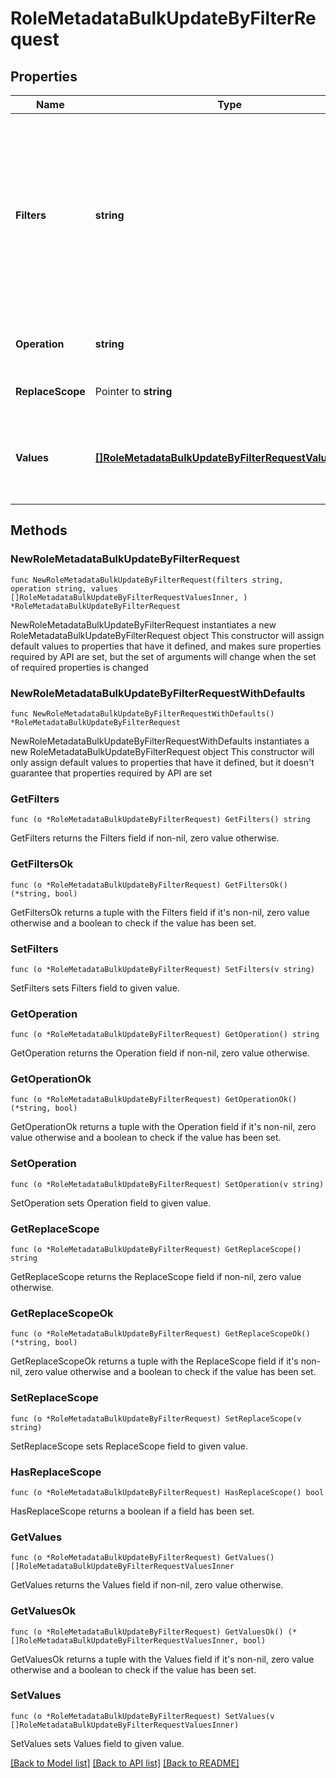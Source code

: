 # RoleMetadataBulkUpdateByFilterRequest

## Properties

Name | Type | Description | Notes
------------ | ------------- | ------------- | -------------
**Filters** | **string** | Filtering is supported for the following fields and operators:  **id** : *eq, in*  **name** : *eq, sw*  **created** : *gt, lt, ge, le*  **modified** : *gt, lt, ge, le*  **owner.id** : *eq, in*  **requestable** : *eq* | 
**Operation** | **string** | The operation to be performed | 
**ReplaceScope** | Pointer to **string** | The choice of update scope. | [optional] 
**Values** | [**[]RoleMetadataBulkUpdateByFilterRequestValuesInner**](RoleMetadataBulkUpdateByFilterRequestValuesInner.md) | The metadata to be updated, including attribute key and value. | 

## Methods

### NewRoleMetadataBulkUpdateByFilterRequest

`func NewRoleMetadataBulkUpdateByFilterRequest(filters string, operation string, values []RoleMetadataBulkUpdateByFilterRequestValuesInner, ) *RoleMetadataBulkUpdateByFilterRequest`

NewRoleMetadataBulkUpdateByFilterRequest instantiates a new RoleMetadataBulkUpdateByFilterRequest object
This constructor will assign default values to properties that have it defined,
and makes sure properties required by API are set, but the set of arguments
will change when the set of required properties is changed

### NewRoleMetadataBulkUpdateByFilterRequestWithDefaults

`func NewRoleMetadataBulkUpdateByFilterRequestWithDefaults() *RoleMetadataBulkUpdateByFilterRequest`

NewRoleMetadataBulkUpdateByFilterRequestWithDefaults instantiates a new RoleMetadataBulkUpdateByFilterRequest object
This constructor will only assign default values to properties that have it defined,
but it doesn't guarantee that properties required by API are set

### GetFilters

`func (o *RoleMetadataBulkUpdateByFilterRequest) GetFilters() string`

GetFilters returns the Filters field if non-nil, zero value otherwise.

### GetFiltersOk

`func (o *RoleMetadataBulkUpdateByFilterRequest) GetFiltersOk() (*string, bool)`

GetFiltersOk returns a tuple with the Filters field if it's non-nil, zero value otherwise
and a boolean to check if the value has been set.

### SetFilters

`func (o *RoleMetadataBulkUpdateByFilterRequest) SetFilters(v string)`

SetFilters sets Filters field to given value.


### GetOperation

`func (o *RoleMetadataBulkUpdateByFilterRequest) GetOperation() string`

GetOperation returns the Operation field if non-nil, zero value otherwise.

### GetOperationOk

`func (o *RoleMetadataBulkUpdateByFilterRequest) GetOperationOk() (*string, bool)`

GetOperationOk returns a tuple with the Operation field if it's non-nil, zero value otherwise
and a boolean to check if the value has been set.

### SetOperation

`func (o *RoleMetadataBulkUpdateByFilterRequest) SetOperation(v string)`

SetOperation sets Operation field to given value.


### GetReplaceScope

`func (o *RoleMetadataBulkUpdateByFilterRequest) GetReplaceScope() string`

GetReplaceScope returns the ReplaceScope field if non-nil, zero value otherwise.

### GetReplaceScopeOk

`func (o *RoleMetadataBulkUpdateByFilterRequest) GetReplaceScopeOk() (*string, bool)`

GetReplaceScopeOk returns a tuple with the ReplaceScope field if it's non-nil, zero value otherwise
and a boolean to check if the value has been set.

### SetReplaceScope

`func (o *RoleMetadataBulkUpdateByFilterRequest) SetReplaceScope(v string)`

SetReplaceScope sets ReplaceScope field to given value.

### HasReplaceScope

`func (o *RoleMetadataBulkUpdateByFilterRequest) HasReplaceScope() bool`

HasReplaceScope returns a boolean if a field has been set.

### GetValues

`func (o *RoleMetadataBulkUpdateByFilterRequest) GetValues() []RoleMetadataBulkUpdateByFilterRequestValuesInner`

GetValues returns the Values field if non-nil, zero value otherwise.

### GetValuesOk

`func (o *RoleMetadataBulkUpdateByFilterRequest) GetValuesOk() (*[]RoleMetadataBulkUpdateByFilterRequestValuesInner, bool)`

GetValuesOk returns a tuple with the Values field if it's non-nil, zero value otherwise
and a boolean to check if the value has been set.

### SetValues

`func (o *RoleMetadataBulkUpdateByFilterRequest) SetValues(v []RoleMetadataBulkUpdateByFilterRequestValuesInner)`

SetValues sets Values field to given value.



[[Back to Model list]](../README.md#documentation-for-models) [[Back to API list]](../README.md#documentation-for-api-endpoints) [[Back to README]](../README.md)


